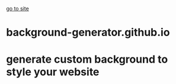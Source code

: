 [go to site](https://seenucfl.github.io/background-generator.github.io/)
# background-generator.github.io
# generate custom background to style your website
